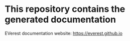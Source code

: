 # This repository contains the generated documentation

EVerest documentation website: https://everest.github.io
